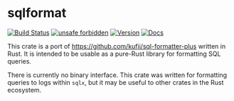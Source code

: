 # sqlformat

[![Build Status](https://github.com/shssoichiro/sqlformat-rs/workflows/sqlformat/badge.svg)](https://github.com/shssoichiro/sqlformat-rs/actions?query=branch%3Amaster)
[![unsafe forbidden](https://img.shields.io/badge/unsafe-forbidden-success.svg)](https://github.com/rust-secure-code/safety-dance/)
[![Version](https://img.shields.io/crates/v/sqlformat.svg)](https://crates.io/crates/sqlformat)
[![Docs](https://docs.rs/sqlformat/badge.svg)](https://docs.rs/sqlformat)

This crate is a port of https://github.com/kufii/sql-formatter-plus
written in Rust. It is intended to be usable as a pure-Rust library
for formatting SQL queries.

There is currently no binary interface.
This crate was written for formatting queries to logs
within `sqlx`, but it may be useful to other crates
in the Rust ecosystem.
